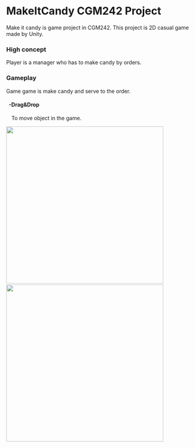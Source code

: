 # MakeItCandy CGM242 Project
Make it candy is game project in CGM242. This project is 2D casual game made by Unity.

### High concept
Player is a manager who has to make candy by orders.

### Gameplay
Game game is make candy and serve to the order. <br>
#### &ensp;-Drag&Drop
&emsp;To move object in the game.<br>
<p float="left">
    <img src="https://github.com/Sahapat/MakeItCandy-Android-/blob/master/Captures/Drag%26Drop-Fail-_2.gif" width="420"/>
    &ensp;
    <img src="https://github.com/Sahapat/MakeItCandy-Android-/blob/master/Captures/Drag%26Drop-Fail-_2.gif" width="420"/>
</p>